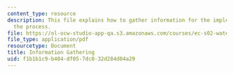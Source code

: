 ```yaml
---
content_type: resource
description: This file explains how to gather information for the implementation of
  the process.
file: https://ol-ocw-studio-app-qa.s3.amazonaws.com/courses/ec-s02-water-jet-technologies-spring-2005/f1b1b1c9b404df057dc032d284d04a29_MITEC_S02S05_3_info_gather.pdf
file_type: application/pdf
resourcetype: Document
title: Information Gathering
uid: f1b1b1c9-b404-df05-7dc0-32d284d04a29
---
```

